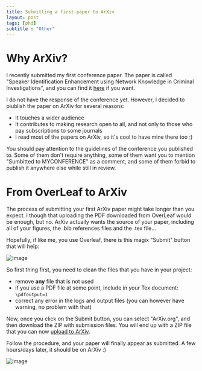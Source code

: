 ```yaml
---
title: Submitting a first paper to ArXiv
layout: post
tags: [phd]
subtitle : "Other"
---
```


<script type="text/javascript" async
src="https://cdn.mathjax.org/mathjax/latest/MathJax.js?config=TeX-MML-AM_CHTML">
</script>

# Why ArXiv?

I recently submitted my first conference paper. The paper is called "Speaker Identification Enhancement using Network Knowledge in Criminal Investigations", and you can find it [here](https://arxiv.org/abs/2006.02093) if you want.

I do not have the response of the conference yet. However, I decided to piublish the paper on ArXiv for several reasons:
- It touches a wider audience
- It contributes to making research open to all, and not only to those who pay subscriptions to some journals
- I read most of the papers on ArXiv, so it's cool to have mine there too :)

You should pay attention to the guidelines of the conference you published to. Some of them don't require anything, some of them want you to mention "Sumbitted to MYCONFERENCE" as a comment, and some of them forbid to publish it anywhere else while still in review.

# From OverLeaf to ArXiv

The process of submitting your first ArXiv paper might take longer than you expect. I though that uploading the PDF downloaded from OverLeaf would be enough, but no. ArXiv actually wants the source of your paper, including all of your figures, the .bib references files and the .tex file... 

Hopefully, if like me, you use Overleaf, there is this magix "Submit" button that will help:

![image](https://maelfabien.github.io/assets/images/arx_0.png)

So first thing first, you need to clean the files that you have in your project:
- remove **any** file that is not used
- if you use a PDF file at some point, include in your Tex document: ```\pdfoutput=1```
- correct any error in the logs and output files (you can however have warning, no problem with that)

Now, once you click on the Submit button, you can select "ArXiv.org", and then download the ZIP with submission files. You will end up with a ZIP file that you can now [upload to ArXiv](https://arxiv.org/help/submit).

Follow the procedure, and your paper will finally appear as submitted. A few hours/days later, it should be on ArXiv :)

![image](https://maelfabien.github.io/assets/images/arx_1.png)


